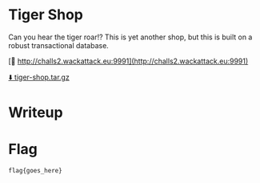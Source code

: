 # Tiger Shop

Can you hear the tiger roar!? This is yet another shop, but this is built on a robust transactional database.

[🔗 http://challs2.wackattack.eu:9991](http://challs2.wackattack.eu:9991)

[⬇️ tiger-shop.tar.gz](./tiger-shop.tar.gz)

# Writeup

<Enter writeup here>

# Flag

```
flag{goes_here}
```